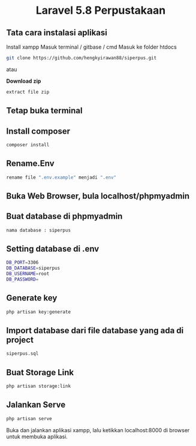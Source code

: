 <h1 align="center">Laravel 5.8 Perpustakaan</h1>

## Tata cara instalasi aplikasi

Install xampp
Masuk terminal / gitbase / cmd
Masuk ke folder htdocs

```bash
git clone https://github.com/hengkyirawan88/siperpus.git
```
atau 

**Download zip**

```bash
extract file zip
```

## Tetap buka terminal


## Install composer

```bash
composer install
```

## Rename.Env

```bash
rename file ".env.example" menjadi ".env"
```

## Buka Web Browser, bula localhost/phpmyadmin


## Buat database di phpmyadmin

```bash
nama database : siperpus
```

## Setting database di .env

```bash
DB_PORT=3306
DB_DATABASE=siperpus
DB_USERNAME=root
DB_PASSWORD=
```

## Generate key

```bash
php artisan key:generate
```

## Import database dari file database yang ada di project
```bash
siperpus.sql
```
 

## Buat Storage Link

```bash
php artisan storage:link
```


## Jalankan Serve

```bash
php artisan serve
```

Buka dan jalankan aplikasi xampp, lalu ketikkan localhost:8000 di browser untuk membuka aplikasi.
